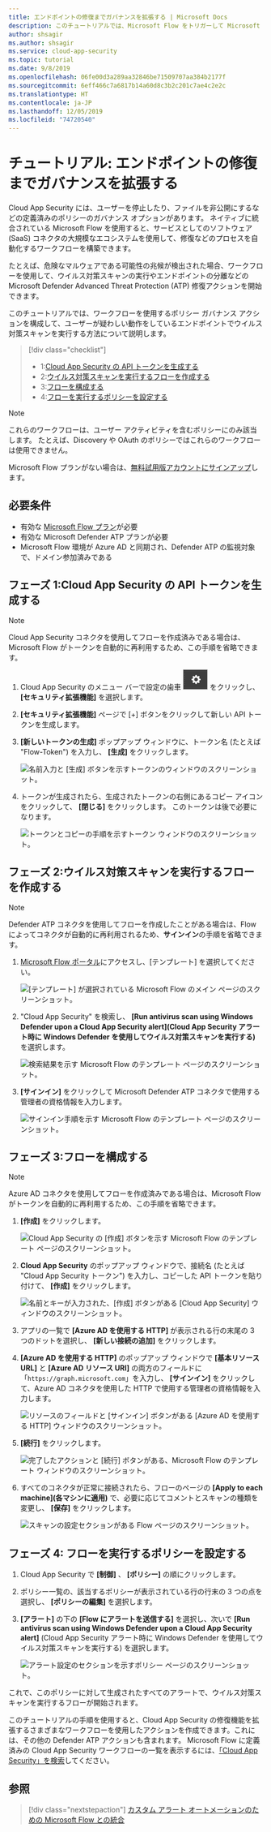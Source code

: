 ```yaml
---
title: エンドポイントの修復までガバナンスを拡張する | Microsoft Docs
description: このチュートリアルでは、Microsoft Flow をトリガーして Microsoft Defender Advanced Threat Protection 修復アクションを実行するために、Microsoft Cloud App Security ポリシー アラートを構成する手順について説明します。
author: shsagir
ms.author: shsagir
ms.service: cloud-app-security
ms.topic: tutorial
ms.date: 9/8/2019
ms.openlocfilehash: 06fe00d3a289aa32846be71509707aa384b2177f
ms.sourcegitcommit: 6eff466c7a6817b14a60d8c3b2c201c7ae4c2e2c
ms.translationtype: HT
ms.contentlocale: ja-JP
ms.lasthandoff: 12/05/2019
ms.locfileid: "74720540"
---
```

# <a name="tutorial-extend-governance-to-endpoint-remediation"></a>チュートリアル: エンドポイントの修復までガバナンスを拡張する

Cloud App Security には、ユーザーを停止したり、ファイルを非公開にするなどの定義済みのポリシーのガバナンス オプションがあります。 ネイティブに統合されている Microsoft Flow を使用すると、サービスとしてのソフトウェア (SaaS) コネクタの大規模なエコシステムを使用して、修復などのプロセスを自動化するワークフローを構築できます。

たとえば、危険なマルウェアである可能性の兆候が検出された場合、ワークフローを使用して、ウイルス対策スキャンの実行やエンドポイントの分離などの Microsoft Defender Advanced Threat Protection (ATP) 修復アクションを開始できます。

このチュートリアルでは、ワークフローを使用するポリシー ガバナンス アクションを構成して、ユーザーが疑わしい動作をしているエンドポイントでウイルス対策スキャンを実行する方法について説明します。

> [!div class="checklist"]
>
> * 1:[Cloud App Security の API トークンを生成する](#generate-token)
> * 2:[ウイルス対策スキャンを実行するフローを作成する](#create-flow)
> * 3:[フローを構成する](#configure-flow)
> * 4:[フローを実行するポリシーを設定する](#configure-policy)

> [!NOTE]
> これらのワークフローは、ユーザー アクティビティを含むポリシーにのみ該当します。 たとえば、Discovery や OAuth のポリシーではこれらのワークフローは使用できません。

Microsoft Flow プランがない場合は、[無料試用版アカウントにサインアップ](https://flow.microsoft.com/pricing)します。

## <a name="prerequisites"></a>必要条件

* 有効な [Microsoft Flow プラン](https://flow.microsoft.com/pricing)が必要
* 有効な Microsoft Defender ATP プランが必要
* Microsoft Flow 環境が Azure AD と同期され、Defender ATP の監視対象で、ドメイン参加済みである

## フェーズ 1:Cloud App Security の API トークンを生成する<a name="generate-token"></a>

> [!NOTE]
> Cloud App Security コネクタを使用してフローを作成済みである場合は、Microsoft Flow がトークンを自動的に再利用するため、この手順を省略できます。

1. Cloud App Security のメニュー バーで設定の歯車 ![設定アイコン](media/settings-icon.png "設定アイコン") をクリックし、 **[セキュリティ拡張機能]** を選択します。

1. **[セキュリティ拡張機能]** ページで [+] ボタンをクリックして新しい API トークンを生成します。
1. **[新しいトークンの生成]** ポップアップ ウィンドウに、トークン名 (たとえば "Flow-Token") を入力し、 **[生成]** をクリックします。

    ![名前入力と [生成] ボタンを示すトークンのウィンドウのスクリーンショット。](media/tutorial-flow-token-generate.png)
1. トークンが生成されたら、生成されたトークンの右側にあるコピー アイコンをクリックして、 **[閉じる]** をクリックします。 このトークンは後で必要になります。

    ![トークンとコピーの手順を示すトークン ウィンドウのスクリーンショット。](media/tutorial-flow-token-copy.png)

## フェーズ 2:ウイルス対策スキャンを実行するフローを作成する<a name="create-flow"></a>

> [!NOTE]
> Defender ATP コネクタを使用してフローを作成したことがある場合は、Flow によってコネクタが自動的に再利用されるため、**サインイン**の手順を省略できます。

1. [Microsoft Flow ポータル](https://flow.microsoft.com/)にアクセスし、[テンプレート] を選択してください。

    ![[テンプレート] が選択されている Microsoft Flow のメイン ページのスクリーンショット。](media/tutorial-flow-templates.png)

1. "Cloud App Security" を検索し、 **[Run antivirus scan using Windows Defender upon a Cloud App Security alert]\(Cloud App Security アラート時に Windows Defender を使用してウイルス対策スキャンを実行する\)** を選択します。

    ![検索結果を示す Microsoft Flow のテンプレート ページのスクリーンショット。](media/tutorial-flow-templates-search.png)

1. **[サインイン]** をクリックして Microsoft Defender ATP コネクタで使用する管理者の資格情報を入力します。

    ![サインイン手順を示す Microsoft Flow のテンプレート ページのスクリーンショット。](media/tutorial-flow-templates-signin.png)

## フェーズ 3:フローを構成する<a name="configure-flow"></a>

> [!NOTE]
> Azure AD コネクタを使用してフローを作成済みである場合は、Microsoft Flow がトークンを自動的に再利用するため、この手順を省略できます。

1. **[作成]** をクリックします。

    ![Cloud App Security の [作成] ボタンを示す Microsoft Flow のテンプレート ページのスクリーンショット。](media/tutorial-flow-templates-create.png)

1. **Cloud App Security** のポップアップ ウィンドウで、接続名 (たとえば "Cloud App Security トークン") を入力し、コピーした API トークンを貼り付けて、 **[作成]** をクリックします。

    ![名前とキーが入力された、[作成] ボタンがある [Cloud App Security] ウィンドウのスクリーンショット。](media/tutorial-flow-templates-create-window.png)

1. アプリの一覧で **[Azure AD を使用する HTTP]** が表示される行の末尾の 3 つのドットを選択し、 **[新しい接続の追加]** をクリックします。

1. **[Azure AD を使用する HTTP]** のポップアップ ウィンドウで **[基本リソース URL]** と **[Azure AD リソース URI]** の両方のフィールドに「`https://graph.microsoft.com`」を入力し、 **[サインイン]** をクリックして、Azure AD コネクタを使用した HTTP で使用する管理者の資格情報を入力します。

    ![リソースのフィールドと [サインイン] ボタンがある [Azure AD を使用する HTTP] ウィンドウのスクリーンショット。](media/tutorial-flow-templates-azure.png)

1. **[続行]** をクリックします。

    ![完了したアクションと [続行] ボタンがある、Microsoft Flow のテンプレート ウィンドウのスクリーンショット。](media/tutorial-flow-templates-continue.png)

1. すべてのコネクタが正常に接続されたら、フローのページの **[Apply to each machine]\(各マシンに適用\)** で、必要に応じてコメントとスキャンの種類を変更し、 **[保存]** をクリックします。

    ![スキャンの設定セクションがある Flow ページのスクリーンショット。](media/tutorial-flow-templates-scan.png)

## フェーズ 4: フローを実行するポリシーを設定する<a name="configure-policy"></a>

1. Cloud App Security で **[制御]** 、 **[ポリシー]** の順にクリックします。

1. ポリシー一覧の、該当するポリシーが表示されている行の行末の 3 つの点を選択し、 **[ポリシーの編集]** を選択します。

1. **[アラート]** の下の **[Flow にアラートを送信する]** を選択し、次いで **[Run antivirus scan using Windows Defender upon a Cloud App Security alert]** \(Cloud App Security アラート時に Windows Defender を使用してウイルス対策スキャンを実行する\) を選択します。

    ![アラート設定のセクションを示すポリシー ページのスクリーンショット。](media/tutorial-flow-templates-alerts.png)

これで、このポリシーに対して生成されたすべてのアラートで、ウイルス対策スキャンを実行するフローが開始されます。

このチュートリアルの手順を使用すると、Cloud App Security の修復機能を拡張するさまざまなワークフローを使用したアクションを作成できます。これには、その他の Defender ATP アクションも含まれます。 Microsoft Flow に定義済みの Cloud App Security ワークフローの一覧を表示するには、[「Cloud App Security」を検索](https://go.microsoft.com/fwlink/?linkid=2102574)してください。

## <a name="see-also"></a>参照

> [!div class="nextstepaction"]
> [カスタム アラート オートメーションのための Microsoft Flow との統合](flow-integration.md)
